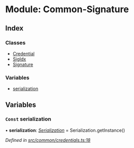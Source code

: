 # Module: Common-Signature

## Index

### Classes

- [Credential](../classes/common_signature.credential)
- [SigIdx](../classes/common_signature.sigidx)
- [Signature](../classes/common_signature.signature)

### Variables

- [serialization](common_signature#const-serialization)

## Variables

### `Const` serialization

• **serialization**: _[Serialization](../classes/utils_serialization.serialization)_ = Serialization.getInstance()

_Defined in [src/common/credentials.ts:18](https://github.com/chain4travel/caminojs/blob/3883166/src/common/credentials.ts#L18)_
